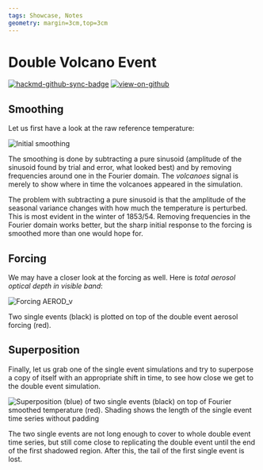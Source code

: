 ```yaml
---
tags: Showcase, Notes
geometry: margin=3cm,top=3cm
---
```


# Double Volcano Event

[![hackmd-github-sync-badge](https://hackmd.io/j4L-EIhRQqGdl5KmiIZ-_w/badge)](https://hackmd.io/@engeir/BkbwDbxAq)
[![view-on-github](https://img.shields.io/badge/View%20on-GitHub-yellowgreen)](https://github.com/engeir/hack-md-notes/blob/main/double-overlap.md)

## Smoothing

Let us first have a look at the raw reference temperature:

![Initial
smoothing](https://raw.githubusercontent.com/engeir/hack-md-notes/1e3d1dca42484fc10c418dd1ede027301c9a532d/assets/pic/double-overlap/double-overlap-temp-smoothing-simple.png
"Initial smoothing")

The smoothing is done by subtracting a pure sinusoid (amplitude of the sinusoid found by
trial and error, what looked best) and by removing frequencies around one in the
Fourier domain. The _volcanoes_ signal is merely to show where in time the volcanoes
appeared in the simulation.

The problem with subtracting a pure sinusoid is that the amplitude of the seasonal
variance changes with how much the temperature is perturbed. This is most evident in the
winter of 1853/54. Removing frequencies in the Fourier domain works better, but the
sharp initial response to the forcing is smoothed more than one would hope for.

## Forcing

We may have a closer look at the forcing as well. Here is _total aerosol optical depth
in visible band_:

![Forcing
AEROD_v](https://raw.githubusercontent.com/engeir/hack-md-notes/a19bdfc5ad051cd259bd9741e67e1bf3ebe1e718/assets/pic/double-overlap/double-overlap-aerod_v.png
"Forcing AEROD_v")

Two single events (black) is plotted on top of the double event aerosol forcing (red).

## Superposition

Finally, let us grab one of the single event simulations and try to superpose a copy of
itself with an appropriate shift in time, to see how close we get to the double event
simulation.

![Superposition (blue) of two single events (black) on top of Fourier smoothed
temperature (red). Shading shows the length of the single event time series without
padding](https://raw.githubusercontent.com/engeir/hack-md-notes/1e3d1dca42484fc10c418dd1ede027301c9a532d/assets/pic/double-overlap/double-overlap-superpose.png
"Superposition (blue) of two single events (black) on top of Fourier smoothed
temperature (red). Shading shows the length of the single event time series without
padding")

The two single events are not long enough to cover to whole double event time series,
but still come close to replicating the double event until the end of the first shadowed
region. After this, the tail of the first single event is lost.
